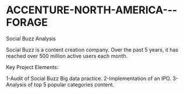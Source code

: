 # ACCENTURE-NORTH-AMERICA---FORAGE

Social Buzz Analysis

Social Buzz is a content creation company. Over the past 5 years, it has reached over 500 million active users each month. 

Key Project Elements:

1-Audit of Social Buzz Big data practice.
2-Implementation of an IPO.
3-Analysis of top 5 popular categories content.

